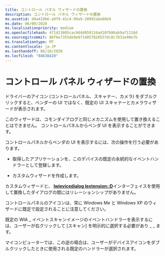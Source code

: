 ```yaml
---
title: コントロール パネル ウィザードの置換
description: コントロール パネル ウィザードの置換
ms.assetid: d4a418b6-a9f9-41c4-99a9-20992abe80e9
ms.date: 06/09/2020
ms.localizationpriority: medium
ms.openlocfilehash: 471d13605cac9d4d059134a4107b86ab9af1118d
ms.sourcegitcommit: 88f6e7355de9e0714057020557dc8c7831e90e7b
ms.translationtype: MT
ms.contentlocale: ja-JP
ms.lasthandoff: 06/10/2020
ms.locfileid: "84638420"
---
```

# <a name="control-panel-wizard-replacement"></a>コントロール パネル ウィザードの置換

ドライバーのアイコン (コントロールパネル、スキャナー、カメラ) をダブルクリックすると、ベンダーの UI ではなく、既定の UI スキャナーとカメラウィザードが表示されます。

このウィザードは、コモンダイアログと同じメカニズムを使用して置き換えることはできません。 コントロールパネルからベンダ UI を表示することができます。

コントロールパネルからベンダの UI を表示するには、次の操作を行う必要があります。

- 取得したアプリケーションを、このデバイスの既定の永続的なイベントハンドラーとして登録します。

- カスタムウィザードを作成します。

カスタムウィザードと、 [**Iwievicedialog Iextension::D**](https://docs.microsoft.com/previous-versions/windows/hardware/drivers/ff545069(v=vs.85))インターフェイスを使用して置換したダイアログの間にはリレーションシップがありません。

コントロールパネルのアイコンは、常に Windows Me と Windows XP のウィザードに既定で設定されることに注意してください。

既定の WIA \_ イベントスキャンイメージのイベントハンドラーを表示するには、ユーザーが右クリックして [スキャン] を明示的に選択する必要があり \_ \_ ます。

マイコンピューターでは、この逆の場合は、ユーザーがデバイスアイコンをダブルクリックしたときに使用される既定のハンドラーが選択されます。

